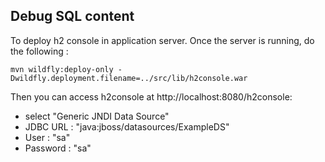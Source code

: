 

## Debug SQL content

To deploy h2 console in application server. Once the server is running, do the following : 

    mvn wildfly:deploy-only -Dwildfly.deployment.filename=../src/lib/h2console.war

Then you can access h2console at http://localhost:8080/h2console:

 * select "Generic JNDI Data Source"
 * JDBC URL : "java:jboss/datasources/ExampleDS"
 * User : "sa"
 * Password : "sa"

